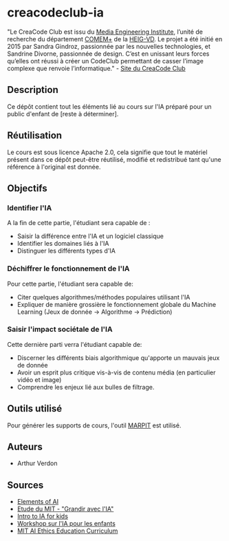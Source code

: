 # creacodeclub-ia

"Le CreaCode Club est issu du [Media Engineering Institute](http://mei.heig-vd.ch), l’unité de recherche du département [COMEM+](http://comem.ch/ "COMEM+") de la [HEIG-VD](http://www.heig-vd.ch). Le projet a été initié en 2015 par Sandra Gindroz, passionnée par les nouvelles technologies, et Sandrine Divorne, passionnée de design. C’est en unissant leurs forces qu’elles ont réussi à créer un CodeClub permettant de casser l’image complexe que renvoie l’informatique." - [Site du CreaCode Club](codeclub.heig-vd.ch)

## Description
Ce dépôt contient tout les éléments lié au cours sur l'IA préparé pour un public d'enfant de [reste à déterminer].

## Réutilisation
Le cours est sous licence Apache 2.0, cela signifie que tout le matériel présent dans ce dépôt peut-être réutilisé, modifié et redistribué tant qu'une référence à l'original est donnée.

## Objectifs

### Identifier l'IA
A la fin de cette partie, l'étudiant sera capable de :
-   Saisir la différence entre l'IA et un logiciel classique
-   Identifier les domaines liés à l'IA
-   Distinguer les différents types d'IA

### Déchiffrer le fonctionnement de l'IA
Pour cette partie, l'étudiant sera capable de:
-   Citer quelques algorithmes/méthodes populaires utilisant l'IA
-   Expliquer de manière grossière le fonctionnement globale du Machine Learning (Jeux de donnée → Algorithme → Prédiction)

### Saisir l'impact sociétale de l'IA
Cette dernière parti verra l'étudiant capable de:
-   Discerner les différents biais algorithmique qu'apporte un mauvais jeux de donnée
-   Avoir un esprit plus critique vis-à-vis de contenu média (en particulier vidéo et image)
-   Comprendre les enjeux lié aux bulles de filtrage.

## Outils utilisé
Pour générer les supports de cours, l'outil [MARPIT](https://marpit.marp.app/) est utilisé.

## Auteurs
- Arthur Verdon

## Sources
- [Elements of AI](https://course.elementsofai.com)
- [Etude du MIT - "Grandir avec l'IA"](https://dam-prod.media.mit.edu/x/2018/08/29/Growin_up_with_AI_Stefania_Druga_2018.pdf)
- [Intro to IA for kids](https://medium.com/eliza-effect/science-fiction-movie-trailers-and-youtube-videos-i-use-to-help-kids-understand-artificial-38a6c08d4652)
- [Workshop sur l'IA pour les enfants](https://medium.com/@_tlabs/ai-for-kids-it-is-our-responsibility-to-enable-children-worldwide-to-engage-with-artificial-ec0d5c627945)
- [MIT AI Ethics Education Curriculum](https://docs.google.com/document/d/1e9wx9oBg7CR0s5O7YnYHVmX7H7pnITfoDxNdrSGkp60/edit#heading=h.ictx1ljsx0z4)
<!--stackedit_data:
eyJoaXN0b3J5IjpbLTExNDc5MTMzNzgsNzU5ODUzNTE4LC0xMT
A3MDIyOTU3XX0=
-->